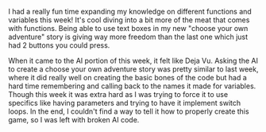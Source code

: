 I had a really fun time expanding my knowledge on different functions and variables this week! It's cool diving into a bit more of the meat that comes with functions. Being able to use text boxes in my new "choose your own adventure" story is giving way more freedom than the last one which just had 2 buttons you could press.

When it came to the AI portion of this week, it felt like Deja Vu. Asking the AI to create a choose your own adventure story was pretty similar to last week, where it did really well on creating the basic bones of the code but had a hard time remembering and calling back to the names it made for variables. Though this week it was extra hard as I was trying to force it to use specifics like having parameters and trying to have it implement switch loops. In the end, I couldn't find a way to tell it how to properly create this game, so I was left with broken AI code.